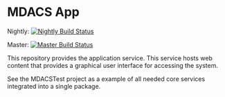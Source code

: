 # MDACS App

Nightly: [![Nightly Build Status](https://travis-ci.org/kmcguire3413/MDACSApp.svg?branch=nightly)](https://travis-ci.org/kmcguire3413/MDACSApp)

Master: [![Master Build Status](https://travis-ci.org/kmcguire3413/MDACSApp.svg?branch=master)](https://travis-ci.org/kmcguire3413/MDACSApp)

This repository provides the application service. This service hosts web content that provides a graphical user interface for accessing the system.

See the MDACSTest project as a example of all needed core services integrated into a single package.
